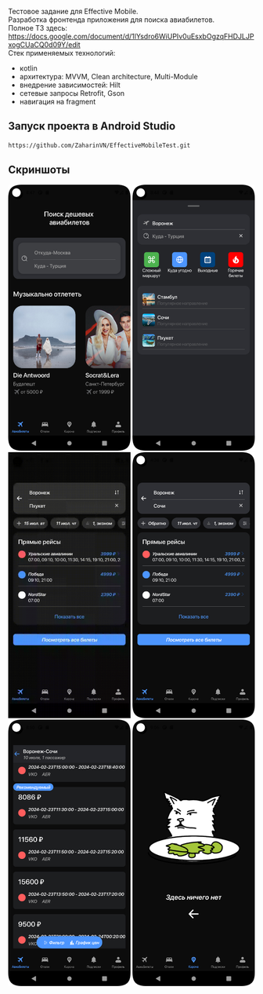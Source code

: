 Тестовое задание для Effective Mobile.   
Разработка фронтенда приложения для поиска авиабилетов.      
Полное ТЗ здесь:   https://docs.google.com/document/d/1lYsdro6WiUPIv0uEsxbOgzqFHDJLJPxogCUaCQ0d09Y/edit  
Стек применяемых технологий:  
- кotlin
- архитектура: MVVM, Clean architecture, Multi-Module
- внедрение зависимостей: Hilt
- сетевые запросы Retrofit, Gson
- навигация на fragment 

## Запуск проекта в Android Studio

```bash
https://github.com/ZaharinVN/EffectiveMobileTest.git
```
## Скриншоты
<p float="left">
    <img src="https://github.com/ZaharinVN/EffectiveMobileTest/blob/master/Screenshot_1.png" width="250"> 
    <img src="https://github.com/ZaharinVN/EffectiveMobileTest/blob/master/Screenshot_2.png" width="250">
    <img src="https://github.com/ZaharinVN/EffectiveMobileTest/blob/master/Screen_recording_1.gif" width="250">
    <img src="https://github.com/ZaharinVN/EffectiveMobileTest/blob/master/Screenshot_3.png" width="250"> 
    <img src="https://github.com/ZaharinVN/EffectiveMobileTest/blob/master/Screenshot_4.png" width="250"> 
    <img src="https://github.com/ZaharinVN/EffectiveMobileTest/blob/master/Screenshot_5.png" width="250"> 
</p> 
